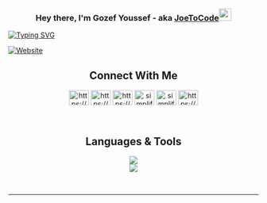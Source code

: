 <h3 align="center">Hey there, I'm Gozef Youssef - aka <a href="https://portfolio-n6sz.onrender.com/">JoeToCode<a><img src="https://media.giphy.com/media/hvRJCLFzcasrR4ia7z/giphy.gif" width="25px"></h3>
<a align="center" href="https://git.io/typing-svg"><img src="https://readme-typing-svg.demolab.com?font=Fira+Code&pause=1000&random=false&width=435&lines=Full+Stack+Web+Developer;Motivated+%7C+Tech+Geek;Football+Player+%7C+Chess+Player" alt="Typing SVG" /></a>
    
[![Website](https://img.shields.io/website?style=for-the-badge&up_message=Joseph%20Erian&url=https://portfolio-n6sz.onrender.com/)](https://portfolio-n6sz.onrender.com/)

<h2 align="center"> Connect With Me </h2>

<p align="center">
<a href="https://portfolio-n6sz.onrender.com/" target="blank"><img align="center" src="https://img.icons8.com/?size=512&id=n9d0Hm43JCPK&format=png" alt="https://portfolio-n6sz.onrender.com/" height="30" width="40" /></a>
<a href="https://www.linkedin.com/in/joseph-erian/" target="blank"><img align="center" src="https://raw.githubusercontent.com/rahuldkjain/github-profile-readme-generator/master/src/images/icons/Social/linked-in-alt.svg" alt="https://www.linkedin.com/in/joseph-erian/" height="30" width="40" /></a>
<a href="https://www.facebook.com/gozef.atef.9/" target="blank"><img align="center" src="https://raw.githubusercontent.com/rahuldkjain/github-profile-readme-generator/master/src/images/icons/Social/facebook.svg" alt="https://www.facebook.com/gozef.atef.9/" height="30" width="40" /></a>
<a href="https://www.instagram.com/aarti.rathiii" target="blank"><img align="center" src="https://raw.githubusercontent.com/rahuldkjain/github-profile-readme-generator/master/src/images/icons/Social/instagram.svg" alt="simplified_learner" height="30" width="40" /></a>
<a href="https://api.whatsapp.com/send/?phone=201146011896&text&app_absent=0&lang=en" target="blank"><img align="center" src="https://raw.githubusercontent.com/rahuldkjain/github-profile-readme-generator/master/src/images/icons/Social/whatsapp.svg" alt="simplified_learner" height="30" width="40" /></a>
<a href="https://github.com/gozefYoussef" target="blank"><img align="center" src="https://img.icons8.com/ios-filled/50/FD7E14/github.png" alt="https://dev.to/shinchancode" height="30" width="40" /></a>
</p>
<br>
<h2 align="center">Languages & Tools</h2>
<p align="center">
    <img src="https://skillicons.dev/icons?i=html,css,js,bootstrap,nodejs,git,react,graphql" />
  <br>
    <img src="https://skillicons.dev/icons?i=mysql,postgres,postman,threejs,vite,express,jest,bash,figma,aws,mongodb,docker" />
</p><br>
<hr>
